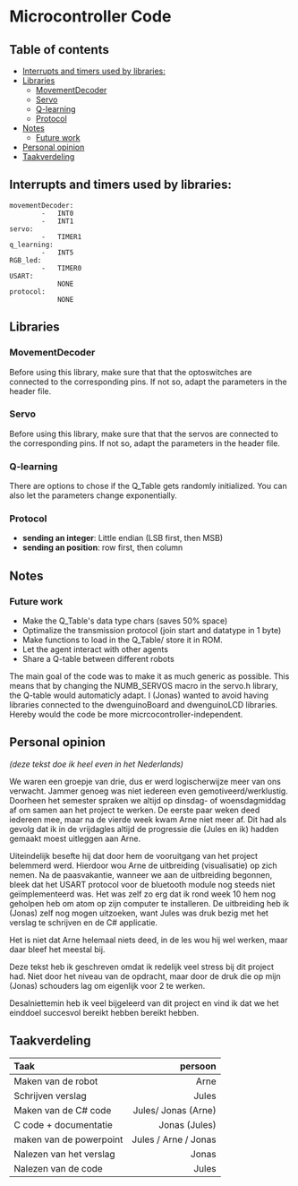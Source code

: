 # Microcontroller Code
## Table of contents

* [Interrupts and timers used by libraries:](#interrupts-and-timers-used-by-libraries)
* [Libraries](#libraries)
    + [MovementDecoder](#movementdecoder)
    + [Servo](#servo)
    + [Q-learning](#q-learning)
    + [Protocol](#protocol)
* [Notes](#notes)
    + [Future work](#future-work)
* [Personal opinion](#personal-opinion)
* [Taakverdeling](#taakverdeling)

## Interrupts and timers used by libraries:

```
movementDecoder:
        -   INT0
        -   INT1
servo:
        -   TIMER1
q_learning:
        -   INT5
RGB_led:
        -   TIMER0
USART:
            NONE
protocol:
            NONE
```

## Libraries 
### MovementDecoder

Before using this library, make sure that that the optoswitches are connected to the corresponding pins. If not so, adapt the parameters in the header file.

### Servo
Before using this library, make sure that that the servos are connected to the corresponding pins. If not so, adapt the parameters in the header file.

### Q-learning
There are options to chose if the Q_Table gets randomly initialized. You can also let the parameters change exponentially.

### Protocol
* **sending an integer**:      Little endian (LSB first, then MSB)
* **sending an position**:     row first, then column


## Notes
### Future work
*  Make the Q_Table's data type chars (saves 50% space)
* Optimalize the transmission protocol (join start and datatype in 1 byte)
* Make functions to load in the Q_Table/ store it in ROM.
* Let the agent interact with other agents
* Share a Q-table between different robots


The main goal of the code was to make it as much generic as possible. This means
that by changing the NUMB_SERVOS macro in the servo.h library, the Q-table would
automaticly adapt. I (Jonas) wanted to avoid having libraries connected to the
dwenguinoBoard and dwenguinoLCD libraries. Hereby would the code be more
micrcocontroller-independent.

## Personal opinion
_(deze tekst doe ik heel even in het Nederlands)_  

We waren een groepje van drie, dus er werd logischerwijze meer van ons verwacht. Jammer genoeg was niet iedereen even gemotiveerd/werklustig. Doorheen het semester spraken we altijd op dinsdag-  of woensdagmiddag af om samen aan het project
te werken. De eerste paar weken deed iedereen mee, maar na de vierde week kwam Arne niet meer af. Dit had als gevolg dat ik in de vrijdagles altijd de progressie die (Jules en ik) hadden gemaakt moest uitleggen aan Arne.

Uiteindelijk besefte hij dat door hem de vooruitgang van het project belemmerd werd. Hierdoor wou Arne de uitbreiding (visualisatie) op zich nemen. Na de paasvakantie, wanneer we aan de uitbreiding begonnen, bleek dat het USART protocol voor de bluetooth module nog steeds niet geïmplementeerd was. Het was zelf zo erg dat ik rond week 10 hem nog geholpen heb om atom op zijn computer te installeren. De uitbreiding heb ik (Jonas) zelf
nog mogen uitzoeken, want Jules was druk bezig met het verslag te schrijven en de C# applicatie.

Het is niet dat Arne helemaal niets deed, in de les wou hij wel werken, maar daar bleef het meestal bij.

Deze tekst heb ik geschreven omdat ik redelijk veel stress bij dit project had. Niet door het niveau van de opdracht, maar door de druk die op mijn (Jonas) schouders lag om eigenlijk voor 2 te werken.

Desalniettemin heb ik veel bijgeleerd van dit project en vind ik dat we het einddoel succesvol bereikt hebben bereikt hebben.

## Taakverdeling
Taak | persoon
|:--|--:|
Maken van de robot | Arne
Schrijven verslag | Jules
Maken van de C# code | Jules/ Jonas (Arne)
C code + documentatie | Jonas (Jules)
maken van de powerpoint | Jules / Arne / Jonas
Nalezen van het verslag |  Jonas
Nalezen van de code | Jules
